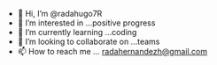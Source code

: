 - 👋 Hi, I’m @radahugo7R
- 👀 I’m interested in ...positive progress 
- 🌱 I’m currently learning ...coding
- 💞️ I’m looking to collaborate on ...teams
- 📫 How to reach me ... radahernandezh@gmail.com

<!---
radahugo7R/radahugo7R is a ✨ special ✨ repository because its `README.md` (this file) appears on your GitHub profile.
You can click the Preview link to take a look at your changes.
--->
